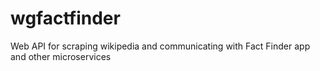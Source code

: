 # wgfactfinder
Web API for scraping wikipedia and communicating with Fact Finder app and other microservices
